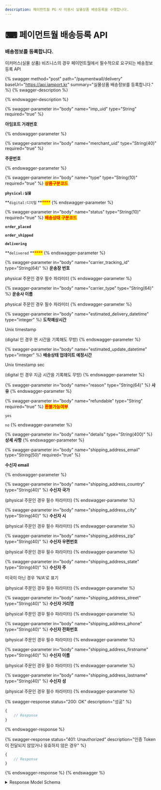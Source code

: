 ```yaml
---
description: 페이먼트월 PG 사 이용시 실물상품 배송등록을 수행합니다.
---
```


# ⌨ 페이먼트월 배송등록 API

### 배송정보를 등록합니다.

이커머스(실물 상품) 비즈니스의 경우 페이먼트월에서 필수적으로 요구되는 배송정보 등록 API

{% swagger method="post" path="/paymentwall/delivery" baseUrl="https://api.iamport.kr" summary="실물상품 배송정보를 등록합니다." %}
{% swagger-description %}

{% endswagger-description %}

{% swagger-parameter in="body" name="imp_uid" type="String" required="true" %}
<mark style="color:red;">

**아임포트 거래번호**

</mark>
{% endswagger-parameter %}

{% swagger-parameter in="body" name="merchant_uid" type="String(40)" required="true" %}
<mark style="color:red;">

**주문번호**

</mark>
{% endswagger-parameter %}

{% swagger-parameter in="body" name="type" type="String(10)" required="true" %}
<mark style="color:red;">**상품구분코드**</mark>

**`physical:실물`**

**`digital:디지털` **<mark style="color:red;">****</mark>&#x20;
{% endswagger-parameter %}

{% swagger-parameter in="body" name="status" type="String(10)" required="true" %}
<mark style="color:red;">**배송상태 구분코드**</mark>

**`order_placed`**

**`order_shipped`**

**`delivering`**

**`delivered` **<mark style="color:red;">****</mark>&#x20;
{% endswagger-parameter %}

{% swagger-parameter in="body" name="carrier_tracking_id" type="String(64)" %}
**운송장 번호**&#x20;

physical 주문인 경우 필수 파라미터
{% endswagger-parameter %}

{% swagger-parameter in="body" name="carrier_type" type="String(64)" %}
**운송사 이름**&#x20;

physical 주문인 경우 필수 파라미터
{% endswagger-parameter %}

{% swagger-parameter in="body" name="estimated_delivery_datetime" type="integer" %}
**도착예상시간**&#x20;

Unix timestamp&#x20;

(digital 인 경우 현 시간을 기록해도 무방)
{% endswagger-parameter %}

{% swagger-parameter in="body" name="estimated_update_datetime" type="integer" %}
**배송상태 업데이트 예정시간**

Unix timestamp sec&#x20;

(digital 인 경우 지금 시간을 기록해도 무방)
{% endswagger-parameter %}

{% swagger-parameter in="body" name="reason" type="String(64)" %}
**사유**
{% endswagger-parameter %}

{% swagger-parameter in="body" name="refundable" type="String" required="true" %}
<mark style="color:red;">**환불가능여부**</mark>

`yes`

`no`
{% endswagger-parameter %}

{% swagger-parameter in="body" name="details" type="String(400)" %}
**상세 사항**
{% endswagger-parameter %}

{% swagger-parameter in="body" name="shipping_address_email" type="String(50)" required="true" %}
<mark style="color:red;">

**수신자 email**

</mark>
{% endswagger-parameter %}

{% swagger-parameter in="body" name="shipping_address_country" type="String(40)" %}
**수신자 국가**&#x20;

(physical 주문인 경우 필수 파라미터)
{% endswagger-parameter %}

{% swagger-parameter in="body" name="shipping_address_city" type="String(40)" %}
**수신자 시**&#x20;

(physical 주문인 경우 필수 파라미터)
{% endswagger-parameter %}

{% swagger-parameter in="body" name="shipping_address_zip" type="String(40)" %}
**수신자 우편번호**&#x20;

(physical 주문인 경우 필수 파라미터)
{% endswagger-parameter %}

{% swagger-parameter in="body" name="shipping_address_state" type="String(40)" %}
**수신자 주**

미국이 아닌 경우 'N/A'로 표기&#x20;

(physical 주문인 경우 필수 파라미터)
{% endswagger-parameter %}

{% swagger-parameter in="body" name="shipping_address_street" type="String(40)" %}
**수신자 거리명**&#x20;

(physical 주문인 경우 필수 파라미터)
{% endswagger-parameter %}

{% swagger-parameter in="body" name="shipping_address_phone" type="String(40)" %}
**수신자 전화번호**&#x20;

(physical 주문인 경우 필수 파라미터)
{% endswagger-parameter %}

{% swagger-parameter in="body" name="shipping_address_firstname" type="String(40)" %}
**수신자 이름**&#x20;

(physical 주문인 경우 필수 파라미터)
{% endswagger-parameter %}

{% swagger-parameter in="body" name="shipping_address_lastname" type="String(40)" %}
**수신자 성**&#x20;

(physical 주문인 경우 필수 파라미터)
{% endswagger-parameter %}

{% swagger-response status="200: OK" description="성공" %}
```javascript
{
    // Response
}
```
{% endswagger-response %}

{% swagger-response status="401: Unauthorized" description="인증 Token이 전달되지 않았거나 유효하지 않은 경우" %}
```javascript
{
    // Response
}
```
{% endswagger-response %}
{% endswagger %}

<details>

<summary>Response Model Schema</summary>

```json
{
  "code": 0,
  "message": "string",
  "response": {
    "error_code": 0,
    "error": "string",
    "notices": [
      "string"
    ]
  }
}
```

</details>
